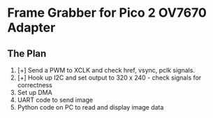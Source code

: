 # Frame Grabber for Pico 2 OV7670 Adapter

## The Plan 

1. [+] Send a PWM to XCLK and check href, vsync, pclk signals.
2. [+] Hook up I2C and set output to 320 x 240 - check signals for correctness
3. Set up DMA 
4. UART code to send image 
5. Python code on PC to read and display image data 